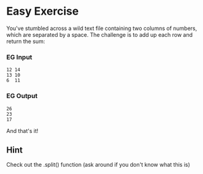 Easy Exercise
==============

You've stumbled across a wild text file containing two columns of numbers, which are separated by a space. The challenge is to add up each row and return the sum:

### EG Input ###
    12 14
    13 10
    6  11

### EG Output ###
    26
    23
    17

And that's it!

## Hint ##

Check out the .split() function (ask around if you don't know what this is)
